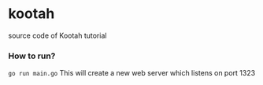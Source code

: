# kootah
source code of Kootah tutorial

### How to run?
```go run main.go``` This will create a new web server which listens on port 1323
